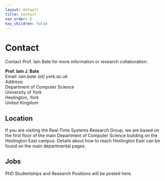 ```yaml
---
layout: default
title: Contact
nav_order: 6
has_children: false
---
```



# Contact
Contact Prof. Iain Bate for more information or research collaboration:

**Prof. Iain J. Bate**  
Email: *iain.bate (at) york.ac.uk*    
Address:  
Department of Computer Science  
University of York   
Heslington, York  
United Kingdom

## Location
If you are visiting the Real-Time Systems Research Group, we are based on the first floor of the main Department of Computer Science building on the Heslington East campus. Details about how to reach Heslington East can be found on the main departmental pages.

## Jobs
PhD Studentships and Research Positions will be posted here.
